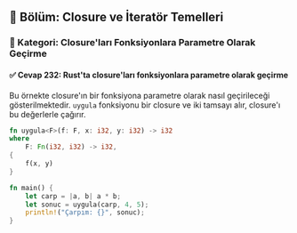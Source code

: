 ## 📘 Bölüm: Closure ve İteratör Temelleri  
### 🔹 Kategori: Closure'ları Fonksiyonlara Parametre Olarak Geçirme  
#### ✅ Cevap 232: Rust'ta closure'ları fonksiyonlara parametre olarak geçirme

Bu örnekte closure'ın bir fonksiyona parametre olarak nasıl geçirileceği gösterilmektedir. `uygula` fonksiyonu bir closure ve iki tamsayı alır, closure'ı bu değerlerle çağırır.

```rust
fn uygula<F>(f: F, x: i32, y: i32) -> i32
where
    F: Fn(i32, i32) -> i32,
{
    f(x, y)
}

fn main() {
    let carp = |a, b| a * b;
    let sonuc = uygula(carp, 4, 5);
    println!("Çarpım: {}", sonuc);
}
```

